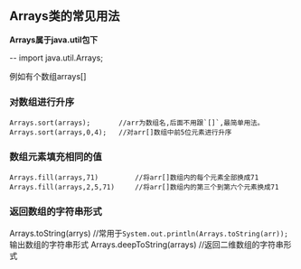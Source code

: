 ## Arrays类的常见用法

**Arrays属于java.util包下**

-- import java.util.Arrays;

例如有个数组arrays[]


### 对数组进行升序

    Arrays.sort(arrays);       //arr为数组名,后面不用跟`[]`,最简单用法。
    Arrays.sort(arrays,0,4);   //对arr[]数组中前5位元素进行升序


### 数组元素填充相同的值

    Arrays.fill(arrays,71)         //将arr[]数组内的每个元素全部换成71
    Arrays.fill(arrays,2,5,71)     //将arr[]数组内的第三个到第六个元素换成71

### 返回数组的字符串形式

Arrays.toString(arrys)        //常用于`System.out.println(Arrays.toString(arr));`输出数组的字符串形式
Arrays.deepToString(arrays)     //返回二维数组的字符串形式